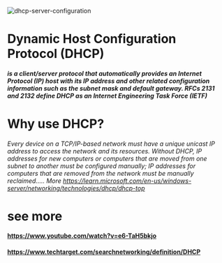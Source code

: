

![dhcp-server-configuration](https://github.com/rootAHMED/DHCP/assets/102583986/919d10de-2309-4731-bbbd-902e5f6343f7)





# Dynamic Host Configuration Protocol (DHCP)
##### is a client/server protocol that automatically provides an Internet Protocol (IP) host with its IP address and other related configuration information such as the subnet mask and default gateway. RFCs 2131 and 2132 define DHCP as an Internet Engineering Task Force (IETF)
# Why use DHCP?

###### Every device on a TCP/IP-based network must have a unique unicast IP address to access the network and its resources. Without DHCP, IP addresses for new computers or computers that are moved from one subnet to another must be configured manually; IP addresses for computers that are removed from the network must be manually reclaimed.....    More https://learn.microsoft.com/en-us/windows-server/networking/technologies/dhcp/dhcp-top


# see more
#### https://www.youtube.com/watch?v=e6-TaH5bkjo
#### https://www.techtarget.com/searchnetworking/definition/DHCP
